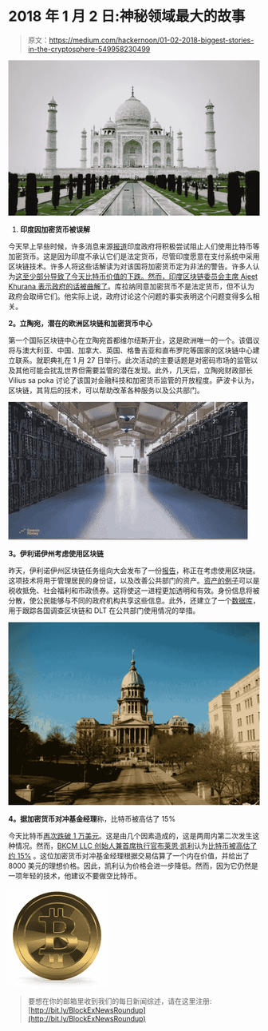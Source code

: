 # 2018 年 1 月 2 日:神秘领域最大的故事

> 原文：<https://medium.com/hackernoon/01-02-2018-biggest-stories-in-the-cryptosphere-549958230499>

![](img/e6e02282b67b87508b9dcd49ba7b3767.png)

1.  **印度因加密货币被误解**

今天早上早些时候，许多消息来源[报道](https://qz.com/1195316/budget-2018-busts-bitcoin-arun-jaitley-has-just-killed-indias-cryptocurrency-party/)印度政府将积极尝试阻止人们使用比特币等加密货币。这是因为印度不承认它们是法定货币，尽管印度愿意在支付系统中采用区块链技术。许多人将这些话解读为对该国将加密货币定为非法的警告。许多人认为[这至少部分导致了今天比特币价值的下跌。然而，印度区块链委员会主席 Ajeet Khurana 表示](https://cointelegraph.com/news/india-bitcoin-prices-drop-as-media-misinterprets-govts-regulation-speech)[政府的话被曲解了](https://yourstory.com/2018/02/indian-blockchain-committee-head-clarifies-cryptocurrency-not-illegal-india/)。库拉纳同意加密货币不是法定货币，但不认为政府会取缔它们。他实际上说，政府讨论这个问题的事实表明这个问题变得多么相关。

**2。立陶宛，潜在的欧洲区块链和加密货币中心**

第一个国际区块链中心在立陶宛首都维尔纽斯开业，这是欧洲唯一的一个。该倡议将与澳大利亚、中国、加拿大、英国、格鲁吉亚和直布罗陀等国家的区块链中心建立联系。就职典礼在 1 月 27 日举行。此次活动的主要话题是对密码市场的监管以及其他可能会扰乱世界但需要监管的潜在发现。此外，几天后，立陶宛财政部长 Vilius sa poka 讨论了该国对金融科技和加密货币监管的开放程度。萨波卡认为，区块链，其背后的技术，可以帮助改革各种服务以及公共部门。

![](img/cc7db7ea1606025ba65241dd37512495.png)

**3。伊利诺伊州考虑使用区块链**

昨天，伊利诺伊州区块链任务组向大会发布了一份[报告](https://ipfs.io/ipns/QmVkoraZ3xJhtNhjt9wPBDzKW3XbmCsFUxc9iekJ9XcBHQ/)，称正在考虑使用区块链。这项技术将用于管理居民的身份证，以及改善公共部门的资产。[资产的例子](https://www.coindesk.com/illinois-eyes-blockchain-for-ids-and-public-asset-management/)可以是税收抵免、社会福利和市政债券。这将使这一进程更加透明和有效。身份信息将被分散，使公民能够与不同的政府机构共享这些信息。此外，还建立了一个[数据库](https://airtable.com/shreIXQjzluCxam37/tbl7qVDFKKiEcFFrc)，用于跟踪各国调查区块链和 DLT 在公共部门使用情况的举措。

![](img/0dd65d41c6c12199c249d3fd07f6c2fa.png)

**4。据加密货币对冲基金经理**称，比特币被高估了 15%

今天比特币[再次跌破 1 万美元](http://uk.businessinsider.com/bitcoin-price-cryptocurrency-thursday-february-1-2018-2?r=US&IR=T)。这是由几个因素造成的，这是两周内第二次发生这种情况。然而，[BKCM LLC 创始人兼首席执行官布莱恩·凯利](https://www.cnbc.com/brian-kelly/)认为[比特币被高估了约 15%](https://www.cnbc.com/2018/02/01/bitcoin-is-still-overvalued-by-15-percent-cryptocurrency-hedge-fund-manager.html) 。这位加密货币对冲基金经理根据交易估算了一个内在价值，并给出了 8000 美元的理想价格。因此，凯利认为价格会进一步降低。然而，因为它仍然是一项年轻的技术，他建议不要做空比特币。

![](img/ccf30de442befff96c778e9645b063c3.png)

> 要想在你的邮箱里收到我们的每日新闻综述，请在这里注册:[http://bit.ly/BlockExNewsRoundup](http://bit.ly/BlockExNewsRoundup)